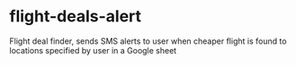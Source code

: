 # flight-deals-alert
Flight deal finder, sends SMS alerts to user when cheaper flight is found to locations specified by user in a Google sheet
